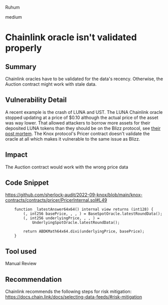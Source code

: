 Ruhum

medium

# Chainlink oracle isn't validated properly

## Summary

Chainlink oracles have to be validated for the data's recency. Otherwise, the Auction contract might work with stale data.

## Vulnerability Detail

A recent example is the crash of LUNA and UST. The LUNA Chainlink oracle stopped updating at a price of $0.10 although the actual price of the asset was way lower. That allowed attackers to borrow more assets for their deposited LUNA tokens than they should be on the Blizz protocol, see [their post mortem](https://medium.com/@blizzfinance/blizz-finance-post-mortem-2425a33fe28b).
The Knox protocol's Pricer contract doesn't validate the oracle at all which makes it vulnerable to the same issue as Blizz.

## Impact

The Auction contract would work with the wrong price data

## Code Snippet

https://github.com/sherlock-audit/2022-09-knox/blob/main/knox-contracts/contracts/pricer/PricerInternal.sol#L49

```sol
    function _latestAnswer64x64() internal view returns (int128) {
        (, int256 basePrice, , , ) = BaseSpotOracle.latestRoundData();
        (, int256 underlyingPrice, , , ) =
            UnderlyingSpotOracle.latestRoundData();

        return ABDKMath64x64.divi(underlyingPrice, basePrice);
    }
```

## Tool used

Manual Review

## Recommendation
Chainlink recommends the following steps for risk mitigation: https://docs.chain.link/docs/selecting-data-feeds/#risk-mitigation
